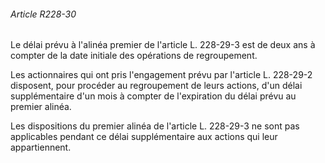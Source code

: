 ###### Article R228-30

Le délai prévu à l'alinéa premier de l'article L. 228-29-3 est de deux ans à compter de la date initiale des opérations de regroupement.

Les actionnaires qui ont pris l'engagement prévu par l'article L. 228-29-2 disposent, pour procéder au regroupement de leurs actions, d'un délai supplémentaire d'un mois à compter de l'expiration du délai prévu au premier alinéa.

Les dispositions du premier alinéa de l'article L. 228-29-3 ne sont pas applicables pendant ce délai supplémentaire aux actions qui leur appartiennent.

